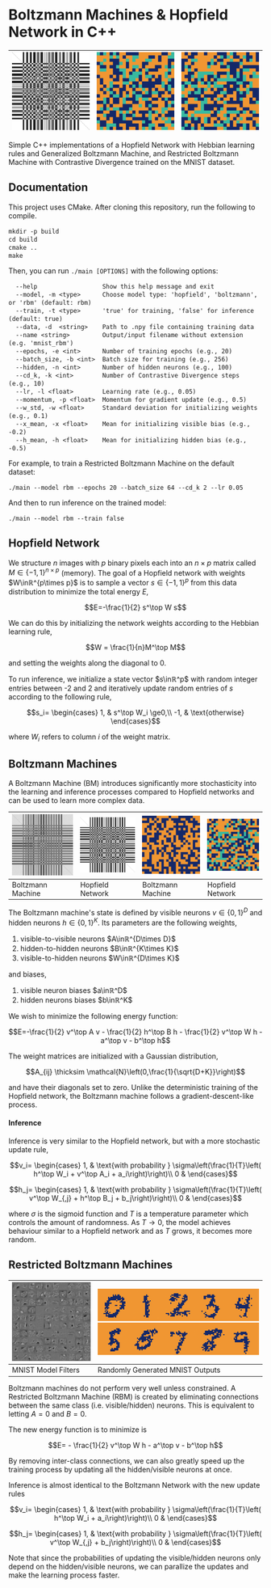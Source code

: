 # Boltzmann Machines & Hopfield Network in C++

| ![](models/food.png) | ![](output/donut.gif)  | ![](output/burger.gif) |
|---------------|------------------------|------------------------|

Simple C++ implementations of a Hopfield Network with Hebbian learning rules and Generalized Boltzmann Machine, and Restricted Boltzmann Machine with Contrastive Divergence trained on the MNIST dataset.

## Documentation

This project uses CMake. After cloning this repository, run the following to compile.
```commandline
mkdir -p build
cd build
cmake ..
make
```

Then, you can run `./main [OPTIONS]` with the following options:

```[commandline]
  --help                  Show this help message and exit
  --model, -m <type>      Choose model type: 'hopfield', 'boltzmann', or 'rbm' (default: rbm)
  --train, -t <type>      'true' for training, 'false' for inference (default: true)
  --data, -d  <string>    Path to .npy file containing training data
  --name <string>         Output/input filename without extension (e.g. 'mnist_rbm')
  --epochs, -e <int>      Number of training epochs (e.g., 20)
  --batch_size, -b <int>  Batch size for training (e.g., 256)
  --hidden, -n <int>      Number of hidden neurons (e.g., 100)
  --cd_k, -k <int>        Number of Contrastive Divergence steps (e.g., 10)
  --lr, -l <float>        Learning rate (e.g., 0.05)
  --momentum, -p <float>  Momentum for gradient update (e.g., 0.5)
  --w_std, -w <float>     Standard deviation for initializing weights (e.g., 0.1)
  --x_mean, -x <float>    Mean for initializing visible bias (e.g., -0.2)
  --h_mean, -h <float>    Mean for initializing hidden bias (e.g., -0.5)
```

For example, to train a Restricted Boltzmann Machine on the default dataset:
```
./main --model rbm --epochs 20 --batch_size 64 --cd_k 2 --lr 0.05
```

And then to run inference on the trained model:
```
./main --model rbm --train false
```

## Hopfield Network

We structure $n$ images with $p$ binary pixels each into an $n\times p$ matrix called $M\in\{-1,1\}^{n\times p}$ (memory). The goal of a Hopfield network with weights $W\inℝ^{p\times p}$ is to sample a vector $s\in\{-1,1\}^p$ from this data distribution to minimize the total energy $E$,

$$E=-\frac{1}{2} s^\top W s$$

We can do this by initializing the network weights according to the Hebbian learning rule,

$$W = \frac{1}{n}M^\top M$$

and setting the weights along the diagonal to 0.

To run inference, we initialize a state vector $s\inℝ^p$ with random integer entries between -2 and 2 and iteratively update random entries of $s$ according to the following rule,

$$s_i= \begin{cases}
1, &          s^\top W_i \ge0,\\
-1, &         \text{otherwise}
\end{cases}$$

where $W_i$ refers to column $i$ of the weight matrix.

## Boltzmann Machines

A Boltzmann Machine (BM) introduces significantly more stochasticity into the learning and inference processes compared to Hopfield networks and can be used to learn more complex data.

| ![](models/food_bm.A.png)  | ![](models/food_hopfield.png) | ![](output/burger_bm.gif) | ![](output/burger.gif) |
|----------------------------|-------------------------------|---------------------------|------------------------|
| Boltzmann Machine          | Hopfield Network              | Boltzmann Machine         | Hopfield Network       |

The Boltzmann machine's state is defined by  visible neurons $v\in \{0,1\}^D$ and hidden neurons $h\in \{0,1\}^K$. Its parameters are the following weights,

1. visible-to-visible neurons $A\inℝ^{D\times D}$
2. hidden-to-hidden neurons $B\inℝ^{K\times K}$
3. visible-to-hidden neurons $W\inℝ^{D\times K}$

and biases,

1. visible neuron biases $a\inℝ^D$
2. hidden neurons biases $b\inℝ^K$

We wish to minimize the following energy function:

$$E=-\frac{1}{2} v^\top A v - \frac{1}{2} h^\top B h - \frac{1}{2} v^\top W h -  a^\top v -  b^\top h$$

The weight matrices are initialized with a Gaussian distribution,

$$A_{ij} \thicksim \mathcal{N}\left(0,\frac{1}{\sqrt{D+K}}\right)$$

and have their diagonals set to zero. Unlike the deterministic training of the Hopfield network, the Boltzmann machine follows a gradient-descent-like process.

#### Inference

Inference is very similar to the Hopfield network, but with a more stochastic update rule,

$$v_i= \begin{cases}
1, &         \text{with probability } \sigma\left(\frac{1}{T}\left( h^\top W_i +  v^\top A_i + a_i\right)\right)\\
0 &         
\end{cases}$$

$$h_j= \begin{cases}
1, &         \text{with probability } \sigma\left(\frac{1}{T}\left( v^\top W_{,j} +  h^\top B_j + b_j\right)\right)\\
0 &         
\end{cases}$$

where $\sigma$ is the sigmoid function and $T$ is a temperature parameter which controls the amount of randomness. As $T\rightarrow0$, the model achieves behaviour similar to a Hopfield network and as $T$ grows, it becomes more random.

## Restricted Boltzmann Machines

| ![](models/rbm.jpg) | ![](output/01234.png) ![](output/56789.png) |
|---------------------|---------------------------------------------|
| MNIST Model Filters | Randomly Generated MNIST Outputs            |

Boltzmann machines do not perform very well unless constrained. A Restricted Boltzmann Machine (RBM) is created by eliminating connections between the same class (i.e. visible/hidden) neurons. This is equivalent to letting $A=0$ and $B=0$.

The new energy function is to minimize is

$$E= - \frac{1}{2} v^\top W h -  a^\top v -  b^\top h$$

By removing inter-class connections, we can also greatly speed up the training process by updating all the hidden/visible neurons at once.


Inference is almost identical to the Boltzmann Network with the new update rules

$$v_i= \begin{cases}
1, &         \text{with probability } \sigma\left(\frac{1}{T}\left( h^\top W_i + a_i\right)\right)\\
0 &         
\end{cases}$$

$$h_j= \begin{cases}
1, &         \text{with probability } \sigma\left(\frac{1}{T}\left( v^\top W_{,j} + b_j\right)\right)\\
0 &         
\end{cases}$$

Note that since the probabilities of updating the visible/hidden neurons only depend on the hidden/visible neurons, we can parallize the updates and make the learning process faster.
